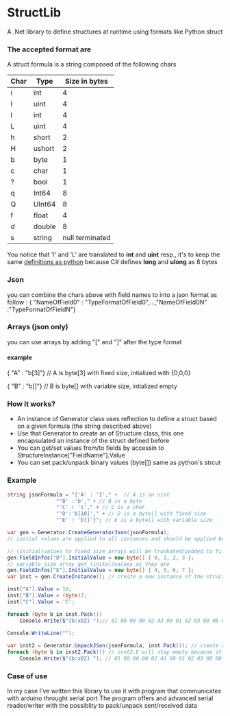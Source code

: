 # StructLib
A .Net library to define structures at runtime using formats like Python struct

### The accepted format are
A struct formula is a string composed of the following chars

| Char | Type | Size in bytes   |
------|------|-------|
| i | int   | 4                 |
| I | uint  | 4                 |
| l | int   | 4                 |
| L | uint  | 4                 |
| h | short | 2                 |
| H | ushort| 2                 |
| b | byte  | 1                 |
| c | char  | 1                 |
| ? | bool  | 1                 |
| q | Int64 | 8                 |
| Q | UInt64| 8                 |
| f | float | 4                 |
| d | double| 8                 |
| s | string| null terminated   |

You notice that 'l' and 'L' are translated to **int** and **uint** resp., it's to keep the same [definitions as python][format-characters] because C# defines **long** and **ulong** as 8 bytes

[format-characters]:https://docs.python.org/2/library/struct.html#format-characters

### Json
you can combine the chars above with field names to into a json format as follow : 
{ "NameOfField0" : "TypeFormatOfField0",...,"NameOfField0N" :"TypeFormatOfFieldN"}

### Arrays (json only)
you can use arrays by adding "[" and "]" after the type format
#### example
{ "A" : "b[3]"} // A is byte[3] with fixed size, intialized with {0,0,0}

{ "B" : "b[]"} // B is byte[] with variable size, intialized empty

### How it works?
* An instance of Generator class uses reflection to define a struct based on a given formula (the string described above)
* Use that Generator to create an of Structure class, this one encapsulated an instance of the struct defined before
* You can get/set values from/to fields by accessin to StructureInstance["FieldName"].Value
* You can set pack/unpack binary values (byte[]) same as python's strcut

### Example
```C#
string jsonFormula = "{'A' : 'I'," +  // A is an uint
				"'B' :'b'," + // B is a byte
				"'C' : 'c'," + // C is a char 
				"'D':'b[10]'," + // D is a byte[] with fixed size
				"'E' : 'b[]'}"; // E is a byte[] with variable size

var gen = Generator.CreateGeneratorJson(jsonFormula);
// initial values are applied to all isntances and should be applied before instantiation

// (initial)values to fixed size arrays will be trunkated/padded to fill the size
gen.FieldInfos["D"].InitialValue = new byte[] { 0, 1, 2, 3 }; 
// variable size array get (inital)values as they are
gen.FieldInfos["E"].InitialValue = new byte[] { 4, 5, 6, 7 }; 
var inst = gen.CreateInstance(); // create a new instance of the struct

inst["A"].Value = 1U;
inst["B"].Value = (byte)2;
inst["C"].Value = 'C';

foreach (byte b in inst.Pack())
    Console.Write($"{b:x02} ");// 01 00 00 00 02 43 00 01 02 03 00 00 00 00 00 00 04 05 06 07
    
Console.WriteLine("");

var inst2 = Generator.UnpackJSon(jsonFormula, inst.Pack()); // create another instance of the struct using data packed from the previous one
foreach (byte b in inst2.Pack()) // inst2.E will stay empty because it has a variable size
    Console.Write($"{b:x02} "); // 01 00 00 00 02 43 00 01 02 03 00 00 00 00 00 00
```

### Case of use
In my case I've written this library to use it with program that communicates with arduino throught serial port
The program offers and advanced serial reader/writer with the possiblity to pack/unpack sent/received data


